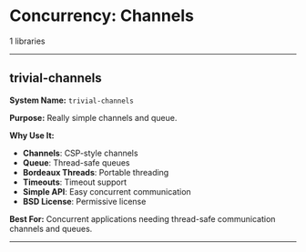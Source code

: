 # Concurrency: Channels

1 libraries

---

## trivial-channels

**System Name:** `trivial-channels`

**Purpose:** Really simple channels and queue.

**Why Use It:**
- **Channels**: CSP-style channels
- **Queue**: Thread-safe queues
- **Bordeaux Threads**: Portable threading
- **Timeouts**: Timeout support
- **Simple API**: Easy concurrent communication
- **BSD License**: Permissive license

**Best For:** Concurrent applications needing thread-safe communication channels and queues.

---


